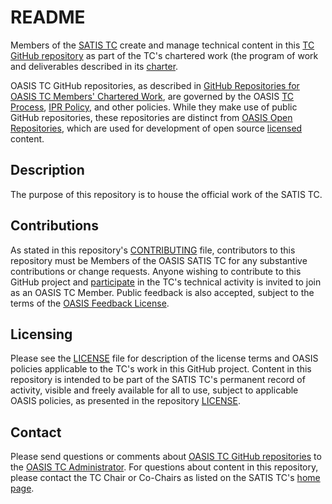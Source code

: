 # README

Members of the [SATIS TC](https://groups.oasis-open.org/communities/tc-community-home2?CommunityKey=728495a5-39f7-47ac-b706-019171878aaf) create and manage technical content in this [TC GitHub repository](https://github.com/oasis-tcs/<repo-name>/) as part of the TC's chartered work (the program of work and deliverables described in its [charter](https://docs.google.com/document/d/1FswDKOteTbMfBU9bfQGO9xH2MIRwaAcx/export?format=pdf).

OASIS TC GitHub repositories, as described in [GitHub Repositories for OASIS TC Members' Chartered Work](https://www.oasis-open.org/resources/tcadmin/github-repositories-for-oasis-tc-members-chartered-work), are governed by the OASIS [TC Process](https://www.oasis-open.org/policies-guidelines/tc-process), [IPR Policy](https://www.oasis-open.org/policies-guidelines/ipr), and other policies. While they make use of public GitHub repositories, these repositories are distinct from [OASIS Open Repositories](https://www.oasis-open.org/resources/open-repositories), which are used for development of open source [licensed](https://www.oasis-open.org/resources/open-repositories/licenses) content.

## Description

The purpose of this repository is to house the official work of the SATIS TC.

## Contributions

As stated in this repository's [CONTRIBUTING](https://github.com/oasis-tcs/satis/blob/master/CONTRIBUTING.md) file, contributors to this repository must be Members of the OASIS SATIS TC for any substantive contributions or change requests. Anyone wishing to contribute to this GitHub project and [participate](https://www.oasis-open.org/join/participation-instructions) in the TC's technical activity is invited to join as an OASIS TC Member. Public feedback is also accepted, subject to the terms of the [OASIS Feedback License](https://www.oasis-open.org/policies-guidelines/ipr#appendixa). 

## Licensing

Please see the [LICENSE](https://github.com/oasis-tcs/satis/blob/master/LICENSE.md) file for description of the license terms and OASIS policies applicable to the TC's work in this GitHub project. Content in this repository is intended to be part of the SATIS TC's permanent record of activity, visible and freely available for all to use, subject to applicable OASIS policies, as presented in the repository [LICENSE](https://github.com/oasis-tcs/satis/blob/master/LICENSE.md). 

## Contact

Please send questions or comments about [OASIS TC GitHub repositories](https://www.oasis-open.org/resources/tcadmin/github-repositories-for-oasis-tc-members-chartered-work) to the [OASIS TC Administrator](mailto:tc-admin@oasis-open.org).  For questions about content in this repository, please contact the TC Chair or Co-Chairs as listed on the SATIS TC's [home page](https://groups.oasis-open.org/communities/tc-community-home2?CommunityKey=728495a5-39f7-47ac-b706-019171878aaf).
